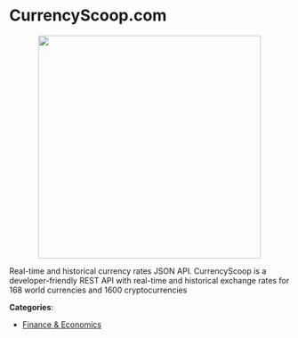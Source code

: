 # CurrencyScoop.com
<p align="center">
    <img width="400" src="https://raw.githubusercontent.com/apis-list/apis-list/apis/currencyscoop-com/logo_256x256.png" />
</p>

Real-time and historical currency rates JSON API.  CurrencyScoop is a developer-friendly REST API with real-time and historical exchange rates for 168 world currencies and 1600 cryptocurrencies



**Categories**:
- [Finance & Economics](https://github.com/apis-list/apis-list#finance-and-economics)




